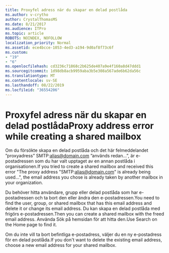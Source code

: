 ```yaml
---
title: Proxyfel adress när du skapar en delad postlåda
ms.author: v-crytho
author: CrystalThomasMS
ms.date: 8/21/2017
ms.audience: ITPro
ms.topic: article
ROBOTS: NOINDEX, NOFOLLOW
localization_priority: Normal
ms.assetid: ece4bcce-1053-4ed3-a194-9d0af8f73c6f
ms.custom:
- "19"
- "6"
ms.openlocfilehash: cd3236c71868c2b625de407a9e4f160a8d47ddd1
ms.sourcegitcommit: 1d98db8acb9959aba3b5e308a567ade6b62da56c
ms.translationtype: MT
ms.contentlocale: sv-SE
ms.lasthandoff: 08/22/2019
ms.locfileid: "36554206"
---
```

# <a name="proxy-address-error-while-creating-a-shared-mailbox"></a><span data-ttu-id="52017-102">Proxyfel adress när du skapar en delad postlåda</span><span class="sxs-lookup"><span data-stu-id="52017-102">Proxy address error while creating a shared mailbox</span></span>

<span data-ttu-id="52017-103">Om du försökte skapa en delad postlåda och det här felmeddelandet ”proxyadress” SMTP:alias@domain.com ”används redan...”, är e-postadressen som du har valt upptaget av en annan postlåda i organisationen.</span><span class="sxs-lookup"><span data-stu-id="52017-103">If you tried to create a shared mailbox and received this error "The proxy address "SMTP:alias@domain.com" is already being used…", the email address you chose is already taken by another mailbox in your organization.</span></span>
  
<span data-ttu-id="52017-104">Du behöver hitta användare, grupp eller delad postlåda som har e-postadressen och ta bort den eller ändra den e-postadressen.</span><span class="sxs-lookup"><span data-stu-id="52017-104">You need to find the user, group, or shared mailbox that has this email address and delete it or change its email address.</span></span> <span data-ttu-id="52017-105">Du kan skapa en delad postlåda med frigörs e-postadressen.</span><span class="sxs-lookup"><span data-stu-id="52017-105">Then you can create a shared mailbox with the freed email address.</span></span> <span data-ttu-id="52017-106">Använda Sök på hemsidan för att hitta den.</span><span class="sxs-lookup"><span data-stu-id="52017-106">Use Search on the Home page to find it.</span></span>
  
<span data-ttu-id="52017-107">Om du inte vill ta bort befintliga e-postadress, väljer du en ny e-postadress för en delad postlåda.</span><span class="sxs-lookup"><span data-stu-id="52017-107">If you don't want to delete the existing email address, choose a new email address for your shared mailbox.</span></span>
  